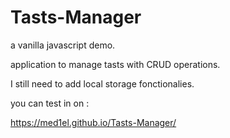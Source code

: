 # Tasts-Manager

a vanilla javascript demo.

application to manage tasts with CRUD operations.

I still need to add local storage fonctionalies.

you can test in on :

https://med1el.github.io/Tasts-Manager/
